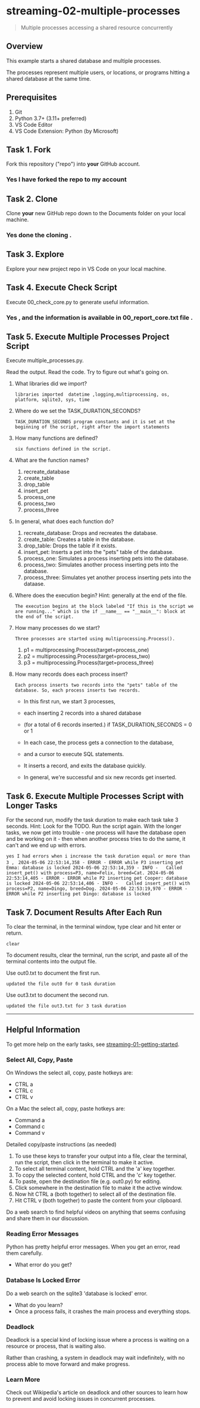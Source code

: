 # streaming-02-multiple-processes

> Multiple processes accessing a shared resource concurrently

## Overview

This example starts a shared database and multiple processes.

The processes represent multiple users, or locations, or programs 
hitting a shared database at the same time. 

## Prerequisites

1. Git
1. Python 3.7+ (3.11+ preferred)
1. VS Code Editor
1. VS Code Extension: Python (by Microsoft)

## Task 1. Fork 

Fork this repository ("repo") into **your** GitHub account. 
### Yes I have forked the repo to my account 

## Task 2. Clone

Clone **your** new GitHub repo down to the Documents folder on your local machine. 
### Yes done the cloning .

## Task 3. Explore

Explore your new project repo in VS Code on your local machine.

## Task 4. Execute Check Script

Execute 00_check_core.py to generate useful information.
### Yes , and the information is available in 00_report_core.txt file . 
## Task 5. Execute Multiple Processes Project Script

Execute multiple_processes.py.

Read the output. Read the code. 
Try to figure out what's going on. 

1. What libraries did we import?

   `libraries imported  datetime ,logging,multiprocessing, os, platform, sqlite3, sys, time`
2. Where do we set the TASK_DURATION_SECONDS?

   `TASK_DURATION_SECONDS program constants and it is set at the beginning of the script, right after the import statements `
3. How many functions are defined? 

   `six functions defined in the script.`
4. What are the function names? 
   1. recreate_database
   1.  create_table
   1. drop_table
   1. insert_pet
   1. process_one
   1. process_two
   1. process_three
5. In general, what does each function do? 

    1. recreate_database: Drops and recreates the database.
    1. create_table: Creates a table in the database.
    1. drop_table: Drops the table if it exists.
    1. insert_pet: Inserts a pet into the "pets" table of the database.
    1. process_one: Simulates a process inserting pets into the database.
    1. process_two: Simulates another process inserting pets into the database.
    1. process_three: Simulates yet another process inserting pets into the dataase.

6. Where does the execution begin? Hint: generally at the end of the file.

   `The execution begins at the block labeled "If this is the script we are running..." which is the if __name__ == "__main__": block at the end of the script.`
8. How many processes do we start?

   `Three processes are started using multiprocessing.Process().`
    1. p1 = multiprocessing.Process(target=process_one)
    1. p2 = multiprocessing.Process(target=process_two)
    1. p3 = multiprocessing.Process(target=process_three)
9. How many records does each process insert?

    `Each process inserts two records into the "pets" table of the database. So, each process inserts two records.`

    - In this first run, we start 3 processes,
    - each inserting 2 records into a shared database 
    - (for a total of 6 records inserted.) if TASK_DURATION_SECONDS = 0 or 1

    - In each case, the process gets a connection to the database, 
    - and a cursor to execute SQL statements.
    - It inserts a record, and exits the database quickly.

    - In general, we're successful and six new records get inserted. 

## Task 6. Execute Multiple Processes Script with Longer Tasks

For the second run, modify the task duration to make each task take 3 seconds. 
Hint: Look for the TODO.
Run the script again. 
With the longer tasks, we now get into trouble - 
one process will have the database open and be working on it - 
then when another process tries to do the same, it can't and 
we end up with errors. 

`yes I had errors when i increase the task duration equal or more than 3 , `
`2024-05-06 22:53:14,358 - ERROR - ERROR while P3 inserting pet Emma: database is locked
2024-05-06 22:53:14,359 - INFO -   Called insert_pet() with process=P3, name=Felix, breed=Cat.
2024-05-06 22:53:14,405 - ERROR - ERROR while P2 inserting pet Cooper: database is locked
2024-05-06 22:53:14,406 - INFO -   Called insert_pet() with process=P2, name=Dingo, breed=Dog.
2024-05-06 22:53:19,970 - ERROR - ERROR while P2 inserting pet Dingo: database is locked`

## Task 7. Document Results After Each Run

To clear the terminal, in the terminal window, type clear and hit enter or return. 

`clear`

To document results, clear the terminal, run the script, and paste all of the terminal contents into the output file.

Use out0.txt to document the first run. 

`updated the file out0 for 0 task duration `

Use out3.txt to document the second run.

`updated the file out3.txt for 3 task duration`


-----

## Helpful Information

To get more help on the early tasks, see [streaming-01-getting-started](https://github.com/denisecase/streaming-01-getting-started).

### Select All, Copy, Paste

On Windows the select all, copy, paste hotkeys are:

- CTRL a 
- CTRL c 
- CTRL v 

On a Mac the select all, copy, paste hotkeys are:

- Command a
- Command c
- Command v

Detailed copy/paste instructions (as needed)

1. To use these keys to transfer your output into a file, 
clear the terminal, run the script, then click in the terminal to make it active.
1. To select all terminal content, hold CTRL and the 'a' key together. 
1. To copy the selected content, hold CTRL and the 'c' key together. 
1. To paste, open the destination file (e.g. out0.py) for editing.
1. Click somewhere in the destination file to make it the active window.
1. Now hit CTRL a (both together) to select all of the destination file.
1. Hit CTRL v (both together) to paste the content from your clipboard.

Do a web search to find helpful videos on anything that seems confusing
and share them in our discussion.

### Reading Error Messages

Python has pretty helpful error messages. 
When you get an error, read them carefully. 

- What error do you get?

### Database Is Locked Error

Do a web search on the sqlite3 'database is locked' error.

- What do you learn?
- Once a process fails, it crashes the main process and everything stops. 

### Deadlock

Deadlock is a special kind of locking issue where a process 
is waiting on a resource or process, that is waiting also. 

Rather than crashing, a system in deadlock may wait indefinitely, 
with no process able to move forward and make progress.

### Learn More

Check out Wikipedia's article on deadlock and other sources to learn how to prevent and avoid locking issues in concurrent processes. 
